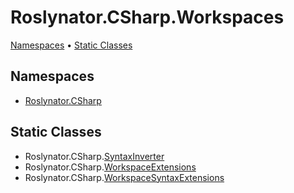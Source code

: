 # Roslynator\.CSharp\.Workspaces

[Namespaces](#namespaces) &#x2022; [Static Classes](#static-classes)

## Namespaces

* [Roslynator.CSharp](../../docs/api/Roslynator/CSharp/README.md)

## Static Classes

* Roslynator\.CSharp\.[SyntaxInverter](../../docs/api/Roslynator/CSharp/SyntaxInverter/README.md)
* Roslynator\.CSharp\.[WorkspaceExtensions](../../docs/api/Roslynator/CSharp/WorkspaceExtensions/README.md)
* Roslynator\.CSharp\.[WorkspaceSyntaxExtensions](../../docs/api/Roslynator/CSharp/WorkspaceSyntaxExtensions/README.md)
